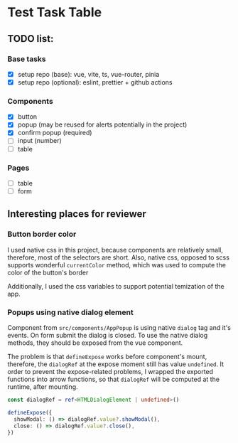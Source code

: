 # Test Task Table

## TODO list:

### Base tasks

- [x] setup repo (base): vue, vite, ts, vue-router, pinia
- [x] setup repo (optional): eslint, prettier + github actions

### Components

- [x] button
- [x] popup (may be reused for alerts potentially in the project)
- [x] confirm popup (required)
- [ ] input (number)
- [ ] table

### Pages

- [ ] table
- [ ] form

## Interesting places for reviewer

### Button border color

I used native css in this project, because components are relatively small, therefore, most of the selectors are short. Also, native css, opposed to scss supports wonderful `currentColor` method, which was used to compute the color of the button's border

Additionally, I used the css variables to support potential temization of the app.

### Popups using native dialog element

Component from `src/components/AppPopup` is using native `dialog` tag and it's events. On form submit the dialog is closed. To use the native dialog methods, they should be exposed from the vue component.

The problem is that `defineExpose` works before component's mount, therefore, the `dialogRef` at the expose moment still has value `undefined`. It order to prevent the expose-related problems, I wrapped the exported functions into arrow functions, so that `dialogRef` will be computed at the runtime, after mounting.

```typescript
const dialogRef = ref<HTMLDialogElement | undefined>()

defineExpose({
  showModal: () => dialogRef.value?.showModal(),
  close: () => dialogRef.value?.close(),
})
```
